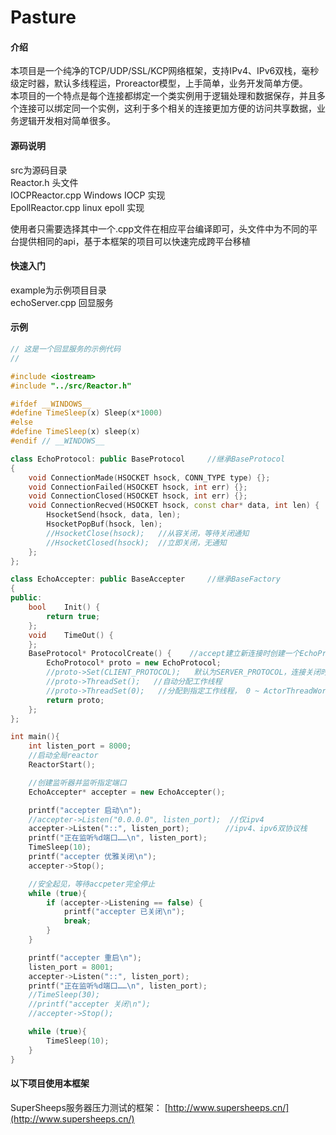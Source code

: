 # Pasture

#### 介绍

本项目是一个纯净的TCP/UDP/SSL/KCP网络框架，支持IPv4、IPv6双栈，毫秒级定时器，默认多线程运，Proreactor模型，上手简单，业务开发简单方便。  
本项目的一个特点是每个连接都绑定一个类实例用于逻辑处理和数据保存，并且多个连接可以绑定同一个实例，这利于多个相关的连接更加方便的访问共享数据，业务逻辑开发相对简单很多。


#### 源码说明

src为源码目录  
Reactor.h    头文件  
IOCPReactor.cpp    Windows IOCP 实现  
EpollReactor.cpp    linux epoll 实现

使用者只需要选择其中一个.cpp文件在相应平台编译即可，头文件中为不同的平台提供相同的api，基于本框架的项目可以快速完成跨平台移植

#### 快速入门

example为示例项目目录  
echoServer.cpp    回显服务  

#### 示例
```C++
// 这是一个回显服务的示例代码
//

#include <iostream>
#include "../src/Reactor.h"

#ifdef __WINDOWS__
#define TimeSleep(x) Sleep(x*1000)
#else
#define TimeSleep(x) sleep(x)
#endif // __WINDOWS__

class EchoProtocol: public BaseProtocol		//继承BaseProtocol
{
	void ConnectionMade(HSOCKET hsock, CONN_TYPE type) {};
	void ConnectionFailed(HSOCKET hsock, int err) {};
	void ConnectionClosed(HSOCKET hsock, int err) {};
	void ConnectionRecved(HSOCKET hsock, const char* data, int len) {
		HsocketSend(hsock, data, len); 
		HsocketPopBuf(hsock, len);
		//HsocketClose(hsock);   //从容关闭，等待关闭通知
		//HsocketClosed(hsock);  //立即关闭，无通知
	};
};

class EchoAccepter: public BaseAccepter		//继承BaseFactory
{
public:
	bool	Init() { 
		return true; 
	};
	void	TimeOut() {
	};
	BaseProtocol* ProtocolCreate() {    //accept建立新连接时创建一个EchoProtocol对象
		EchoProtocol* proto = new EchoProtocol;
		//proto->Set(CLIENT_PROTOCOL);   默认为SERVER_PROTOCOL，连接关闭时proto会被自动释放，否则由用户控制释放时机
		//proto->ThreadSet();   //自动分配工作线程
		//proto->ThreadSet(0);   //分配到指定工作线程， 0 ~ ActorThreadWorker - 1 
		return proto;
	};
};

int main(){
	int listen_port = 8000;
	//启动全局reactor
	ReactorStart();  

	//创建监听器并监听指定端口
	EchoAccepter* accepter = new EchoAccepter();

	printf("accepter 启动\n");
	//accepter->Listen("0.0.0.0", listen_port);  //仅ipv4
	accepter->Listen("::", listen_port);		//ipv4、ipv6双协议栈
	printf("正在监听%d端口……\n", listen_port);
	TimeSleep(10);
	printf("accepter 优雅关闭\n");
	accepter->Stop();

	//安全起见，等待accpeter完全停止
	while (true){
		if (accepter->Listening == false) {
			printf("accepter 已关闭\n");
			break;
		}
	}

	printf("accepter 重启\n");
	listen_port = 8001;
	accepter->Listen("::", listen_port);
	printf("正在监听%d端口……\n", listen_port);
	//TimeSleep(30);
	//printf("accepter 关闭\n");
	//accepter->Stop();

	while (true){
		TimeSleep(10);
	}
}
```


#### 以下项目使用本框架

SuperSheeps服务器压力测试的框架： [http://www.supersheeps.cn/](http://www.supersheeps.cn/) 
